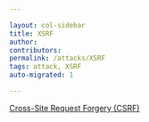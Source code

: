 ```yaml
---

layout: col-sidebar
title: XSRF
author: 
contributors: 
permalink: /attacks/XSRF
tags: attack, XSRF
auto-migrated: 1

---
```


[Cross-Site Request Forgery (CSRF)](csrf)
